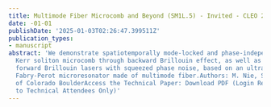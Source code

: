 ```yaml
---
title: Multimode Fiber Microcomb and Beyond (SM1L.5) - Invited - CLEO 2023
date: -01-01
publishDate: '2025-01-03T02:26:47.399511Z'
publication_types:
- manuscript
abstract: 'We demonstrate spatiotemporally mode-locked and phase-independent turnkey
  Kerr soliton microcomb through backward Brillouin effect, as well as coexisting
  forward Brillouin lasers with squeezed phase noise, based on an ultrahigh-quality-factor
  Fabry-Perot microresonator made of multimode fiber.Authors: M. Nie, S. Huang, University
  of Colorado BoulderAccess the Technical Paper: Download PDF (Login Required -- Available
  to Technical Attendees Only)'
---
```

